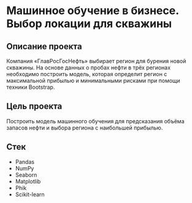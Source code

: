 # Машинное обучение в бизнесе. Выбор локации для скважины

## Описание проекта

Компания «ГлавРосГосНефть» выбирает регион для бурения новой скважины. На основе данных о пробах нефти в трёх регионах необходимо построить модель, которая определит регион с максимальной прибылью и минимальными рисками при помощи техники Bootstrap.

## Цель проекта

Построить модель машинного обучения для предсказания объёма запасов нефти и выбора региона с наибольшей прибылью.

## Стек

- Pandas
- NumPy
- Seaborn
- Matplotlib
- Phik
- Scikit-learn
